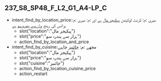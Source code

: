 ## 237_S8_SP48_F_L2_G1_A4-LP_C
* intent_find_by_location_price:میری :م: کرنٹ لوکیشن [پیکیجز مال](location) ہے اور :م: میری :م: پرائس کی رینج [ہزار سے پندرہ سو](price) ہے
	- slot{"location":"پیکیجز مال"}
	- slot{"price":"ہزار سے پندرہ سو"}
	- action_find_by_location_and_price
* intent_find_by_cuisine:مجھے :م: [چائنیز](cuisine) چاہیے
	- slot{"location":"پیکیجز مال"}
	- slot{"price":"ہزار سے پندرہ سو"}
	- slot{"cuisine":"چائنیز"}
	- action_find_by_location_cuisine_price
	- action_restart